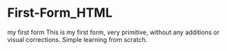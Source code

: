 # First-Form_HTML
my first form
This is my first form, very primitive, without any additions or visual corrections. Simple learning from scratch.
